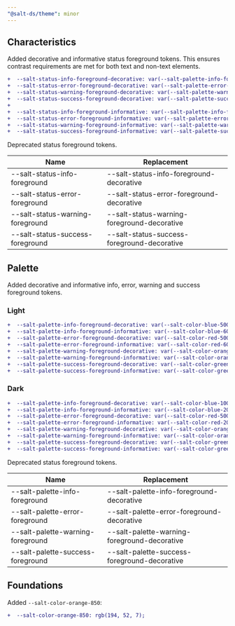 ```yaml
---
"@salt-ds/theme": minor
---
```


## Characteristics

Added decorative and informative status foreground tokens. This ensures contrast requirements are met for both text and non-text elements.

```diff
+  --salt-status-info-foreground-decorative: var(--salt-palette-info-foreground-decorative);
+  --salt-status-error-foreground-decorative: var(--salt-palette-error-foreground-decorative);
+  --salt-status-warning-foreground-decorative: var(--salt-palette-warning-foreground-decorative);
+  --salt-status-success-foreground-decorative: var(--salt-palette-success-foreground-decorative);
+
+  --salt-status-info-foreground-informative: var(--salt-palette-info-foreground-informative);
+  --salt-status-error-foreground-informative: var(--salt-palette-error-foreground-informative);
+  --salt-status-warning-foreground-informative: var(--salt-palette-warning-foreground-informative);
+  --salt-status-success-foreground-informative: var(--salt-palette-success-foreground-informative);
```

Deprecated status foreground tokens.

| Name                             | Replacement                                 |
| -------------------------------- | ------------------------------------------- |
| --salt-status-info-foreground    | --salt-status-info-foreground-decorative    |
| --salt-status-error-foreground   | --salt-status-error-foreground-decorative   |
| --salt-status-warning-foreground | --salt-status-warning-foreground-decorative |
| --salt-status-success-foreground | --salt-status-success-foreground-decorative |

## Palette

Added decorative and informative info, error, warning and success foreground tokens.

### Light

```diff
+  --salt-palette-info-foreground-decorative: var(--salt-color-blue-500);
+  --salt-palette-info-foreground-informative: var(--salt-color-blue-600);
+  --salt-palette-error-foreground-decorative: var(--salt-color-red-500);
+  --salt-palette-error-foreground-informative: var(--salt-color-red-600);
+  --salt-palette-warning-foreground-decorative: var(--salt-color-orange-700);
+  --salt-palette-warning-foreground-informative: var(--salt-color-orange-850);
+  --salt-palette-success-foreground-decorative: var(--salt-color-green-500);
+  --salt-palette-success-foreground-informative: var(--salt-color-green-600);
```

### Dark

```diff
+  --salt-palette-info-foreground-decorative: var(--salt-color-blue-100);
+  --salt-palette-info-foreground-informative: var(--salt-color-blue-200);
+  --salt-palette-error-foreground-decorative: var(--salt-color-red-500);
+  --salt-palette-error-foreground-informative: var(--salt-color-red-200);
+  --salt-palette-warning-foreground-decorative: var(--salt-color-orange-500);
+  --salt-palette-warning-foreground-informative: var(--salt-color-orange-400);
+  --salt-palette-success-foreground-decorative: var(--salt-color-green-400);
+  --salt-palette-success-foreground-informative: var(--salt-color-green-200);
```

Deprecated status foreground tokens.

| Name                              | Replacement                                  |
| --------------------------------- | -------------------------------------------- |
| --salt-palette-info-foreground    | --salt-palette-info-foreground-decorative    |
| --salt-palette-error-foreground   | --salt-palette-error-foreground-decorative   |
| --salt-palette-warning-foreground | --salt-palette-warning-foreground-decorative |
| --salt-palette-success-foreground | --salt-palette-success-foreground-decorative |

## Foundations

Added `--salt-color-orange-850`:

```diff
+  --salt-color-orange-850: rgb(194, 52, 7);
```
